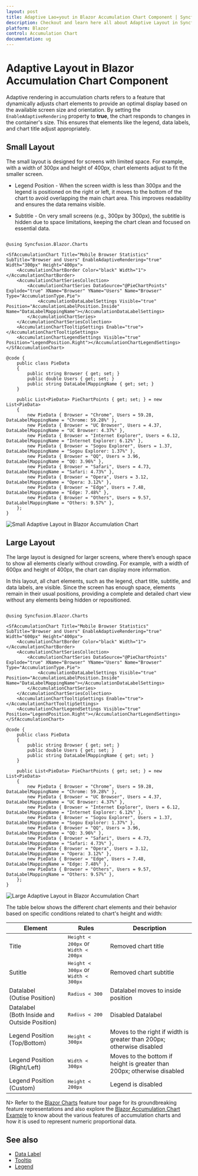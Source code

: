 ```yaml
---
layout: post
title: Adaptive Lao=yout in Blazor Accumulation Chart Component | Syncfusion
description: Checkout and learn here all about Adaptive Layout in Syncfusion Blazor Accumulation Chart component and more.
platform: Blazor
control: Accumulation Chart
documentation: ug
---
```


# Adaptive Layout in Blazor Accumulation Chart Component

Adaptive rendering in accumulation charts refers to a feature that dynamically adjusts chart elements to provide an optimal display based on the available screen size and orientation. By setting the `EnableAdaptiveRendering` property to **true**, the chart responds to changes in the container's size. This ensures that elements like the legend, data labels, and chart title adjust appropriately.

## Small Layout

The small layout is designed for screens with limited space. For example, with a width of 300px and height of 400px, chart elements adjust to fit the smaller screen.

* Legend Position - When the screen width is less than 300px and the legend is positioned on the right or left, it moves to the bottom of the chart to avoid overlapping the main chart area. This improves readability and ensures the data remains visible.

* Subtitle - On very small screens (e.g., 300px by 300px), the subtitle is hidden due to space limitations, keeping the chart clean and focused on essential data.


```cshtml 

@using Syncfusion.Blazor.Charts

<SfAccumulationChart Title="Mobile Browser Statistics" SubTitle="Browser and Users" EnableAdaptiveRendering="true" Width="300px" Height="400px">
    <AccumulationChartBorder Color="black" Width="1"></AccumulationChartBorder>
    <AccumulationChartSeriesCollection>
        <AccumulationChartSeries DataSource="@PieChartPoints" Explode="true" XName="Browser" YName="Users" Name="Browser" Type="AccumulationType.Pie">
            <AccumulationDataLabelSettings Visible="true" Position="AccumulationLabelPosition.Inside" Name="DataLabelMappingName"></AccumulationDataLabelSettings>
        </AccumulationChartSeries>
    </AccumulationChartSeriesCollection>
    <AccumulationChartTooltipSettings Enable="true"></AccumulationChartTooltipSettings>
    <AccumulationChartLegendSettings Visible="true" Position="LegendPosition.Right"></AccumulationChartLegendSettings>
</SfAccumulationChart>

@code {
    public class PieData
    {
        public string Browser { get; set; }
        public double Users { get; set; }
        public string DataLabelMappingName { get; set; }
    }

    public List<PieData> PieChartPoints { get; set; } = new List<PieData>
    {
        new PieData { Browser = "Chrome", Users = 59.28, DataLabelMappingName = "Chrome: 59.28%" },
        new PieData { Browser = "UC Browser", Users = 4.37, DataLabelMappingName = "UC Browser: 4.37%" },
        new PieData { Browser = "Internet Explorer", Users = 6.12, DataLabelMappingName = "Internet Explorer: 6.12%" },
        new PieData { Browser = "Sogou Explorer", Users = 1.37, DataLabelMappingName = "Sogou Explorer: 1.37%" },
        new PieData { Browser = "QQ", Users = 3.96, DataLabelMappingName = "QQ: 3.96%" },
        new PieData { Browser = "Safari", Users = 4.73, DataLabelMappingName = "Safari: 4.73%" },
        new PieData { Browser = "Opera", Users = 3.12, DataLabelMappingName = "Opera: 3.12%" },
        new PieData { Browser = "Edge", Users = 7.48, DataLabelMappingName = "Edge: 7.48%" },
        new PieData { Browser = "Others", Users = 9.57, DataLabelMappingName = "Others: 9.57%" },
    };
}

```

![Small Adaptive Layout in Blazor Accumulation Chart](images/adaptive-layout/blazor-accumulation-chart-adaptive-layout-small.png)

## Large Layout

The large layout is designed for larger screens, where there’s enough space to show all elements clearly without crowding. For example, with a width of 600px and height of 400px, the chart can display more information.

In this layout, all chart elements, such as the legend, chart title, subtitle, and data labels, are visible. Since the screen has enough space, elements remain in their usual positions, providing a complete and detailed chart view without any elements being hidden or repositioned.

```cshtml 

@using Syncfusion.Blazor.Charts

<SfAccumulationChart Title="Mobile Browser Statistics" SubTitle="Browser and Users" EnableAdaptiveRendering="true" Width="600px" Height="400px">
    <AccumulationChartBorder Color="black" Width="1"></AccumulationChartBorder>
    <AccumulationChartSeriesCollection>
        <AccumulationChartSeries DataSource="@PieChartPoints" Explode="true" XName="Browser" YName="Users" Name="Browser" Type="AccumulationType.Pie">
            <AccumulationDataLabelSettings Visible="true" Position="AccumulationLabelPosition.Inside" Name="DataLabelMappingName"></AccumulationDataLabelSettings>
        </AccumulationChartSeries>
    </AccumulationChartSeriesCollection>
    <AccumulationChartTooltipSettings Enable="true"></AccumulationChartTooltipSettings>
    <AccumulationChartLegendSettings Visible="true" Position="LegendPosition.Right"></AccumulationChartLegendSettings>
</SfAccumulationChart>

@code {
    public class PieData
    {
        public string Browser { get; set; }
        public double Users { get; set; }
        public string DataLabelMappingName { get; set; }
    }

    public List<PieData> PieChartPoints { get; set; } = new List<PieData>
    {
        new PieData { Browser = "Chrome", Users = 59.28, DataLabelMappingName = "Chrome: 59.28%" },
        new PieData { Browser = "UC Browser", Users = 4.37, DataLabelMappingName = "UC Browser: 4.37%" },
        new PieData { Browser = "Internet Explorer", Users = 6.12, DataLabelMappingName = "Internet Explorer: 6.12%" },
        new PieData { Browser = "Sogou Explorer", Users = 1.37, DataLabelMappingName = "Sogou Explorer: 1.37%" },
        new PieData { Browser = "QQ", Users = 3.96, DataLabelMappingName = "QQ: 3.96%" },
        new PieData { Browser = "Safari", Users = 4.73, DataLabelMappingName = "Safari: 4.73%" },
        new PieData { Browser = "Opera", Users = 3.12, DataLabelMappingName = "Opera: 3.12%" },
        new PieData { Browser = "Edge", Users = 7.48, DataLabelMappingName = "Edge: 7.48%" },
        new PieData { Browser = "Others", Users = 9.57, DataLabelMappingName = "Others: 9.57%" },
    };
}

```

![Large Adaptive Layout in Blazor Accumulation Chart](images/adaptive-layout/blazor-accumulation-chart-adaptive-layout-large.png)

The table below shows the different chart elements and their behavior based on specific conditions related to chart's height and width:


| Element      | Rules              | Description         |
|--------------|------------------  |---------------------|
| Title  | <kbd>Height &lt; 200px</kbd> or <kbd>Width &lt; 200px</kbd> | Removed chart title |
| Sutitle | <kbd>Height &lt; 300px</kbd> or <kbd>Width &lt; 300px</kbd> | Removed chart subtitle |
| Datalabel <br> (Outise Position) | <kbd>Radius &lt; 300</kbd> | Datalabel moves to inside position |
| Datalabel <br> (Both Inside and Outside Position) | <kbd>Radius &lt; 200</kbd> | Disabled Datalabel |
| Legend Position <br> (Top/Bottom) | <kbd>Height &lt; 300px</kbd> | Moves to the right if width is greater than 200px; otherwise disabled |
| Legend Position <br> (Right/Left) | <kbd>Width &lt; 300px</kbd>  | Moves to the bottom if height is greater than 200px; otherwise disabled |
| Legend Position <br> (Custom) | <kbd>Height &lt; 200px</kbd> | Legend is disabled |

N> Refer to the [Blazor Charts](https://www.syncfusion.com/blazor-components/blazor-charts) feature tour page for its groundbreaking feature representations and also explore the [Blazor Accumulation Chart Example](https://blazor.syncfusion.com/demos/chart/pie?theme=bootstrap5) to know about the various features of accumulation charts and how it is used to represent numeric proportional data.

## See also

* [Data Label](./data-labels)
* [Tooltip](./tool-tip)
* [Legend](./legend)